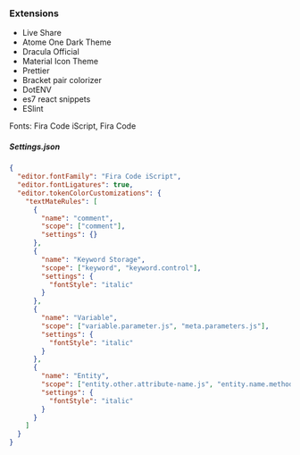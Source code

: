 ### Extensions

- Live Share
- Atome One Dark Theme
- Dracula Official
- Material Icon Theme
- Prettier
- Bracket pair colorizer
- DotENV
- es7 react snippets
- ESlint

Fonts: Fira Code iScript, Fira Code

##### Settings.json

```json
{
  "editor.fontFamily": "Fira Code iScript",
  "editor.fontLigatures": true,
  "editor.tokenColorCustomizations": {
    "textMateRules": [
      {
        "name": "comment",
        "scope": ["comment"],
        "settings": {}
      },
      {
        "name": "Keyword Storage",
        "scope": ["keyword", "keyword.control"],
        "settings": {
          "fontStyle": "italic"
        }
      },
      {
        "name": "Variable",
        "scope": ["variable.parameter.js", "meta.parameters.js"],
        "settings": {
          "fontStyle": "italic"
        }
      },
      {
        "name": "Entity",
        "scope": ["entity.other.attribute-name.js", "entity.name.method.js"],
        "settings": {
          "fontStyle": "italic"
        }
      }
    ]
  }
}
```
